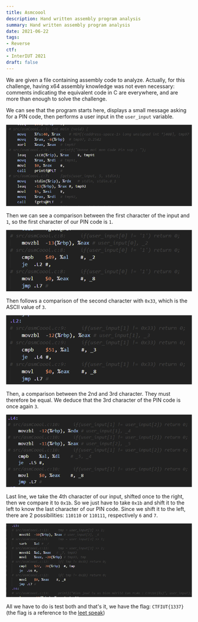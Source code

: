 ```yaml
---
title: Asmcoool
description: Hand written assembly program analysis
summary: Hand written assembly program analysis
date: 2021-06-22
tags:
- Reverse
ctf:
- InterIUT 2021
draft: false
---
```


We are given a file containing assembly code to analyze. Actually, for this challenge, having x64 assembly knowledge was not even necessary: comments indicating the equivalent code in C are everywhere, and are more than enough to solve the challenge.

We can see that the program starts here, displays a small message asking for a PIN code, then performs a user input in the `user_input` variable.

![](part1.png)

Then we can see a comparison between the first character of the input and `1`, so the first character of our PIN code is `1`.

![](part2.png)

Then follows a comparison of the second character with `0x33`, which is the ASCII value of `3`.

![](part3.png)

Then, a comparison between the 2nd and 3rd character. They must therefore be equal. We deduce that the 3rd character of the PIN code is once again `3`.

![](part4.png)

Last line, we take the 4th character of our input, shifted once to the right, then we compare it to `0x1b`. So we just have to take `0x1b` and shift it to the left to know the last character of our PIN code. Since we shift it to the left, there are 2 possibilities: `110110` or `110111`, respectively `6` and `7`.

![](part5.png)

All we have to do is test both and that's it, we have the flag: `CTFIUT{1337}` (the flag is a reference to the [leet speak](https://en.wikipedia.org/wiki/Leet))